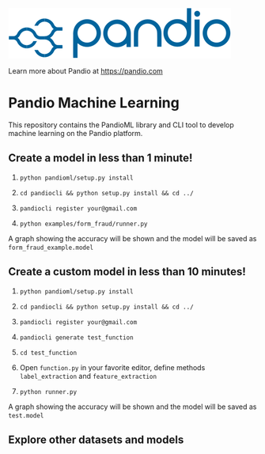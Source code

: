 <a href="https://pandio.com"><img src="assets/pandio_225_blue-05.svg" alt="Pandio Logo"></a>

Learn more about Pandio at https://pandio.com

# Pandio Machine Learning

This repository contains the PandioML library and CLI tool to develop machine learning on the Pandio platform.

## Create a model in less than 1 minute!

1. `python pandioml/setup.py install`

2. `cd pandiocli && python setup.py install && cd ../`

3. `pandiocli register your@gmail.com`

4. `python examples/form_fraud/runner.py`

A graph showing the accuracy will be shown and the model will be saved as `form_fraud_example.model`

## Create a custom model in less than 10 minutes!

1. `python pandioml/setup.py install`

2. `cd pandiocli && python setup.py install && cd ../`

3. `pandiocli register your@gmail.com`

4. `pandiocli generate test_function`

5. `cd test_function`

6. Open `function.py` in your favorite editor, define methods `label_extraction` and `feature_extraction`

7. `python runner.py`

A graph showing the accuracy will be shown and the model will be saved as `test.model`

## Explore other datasets and models

